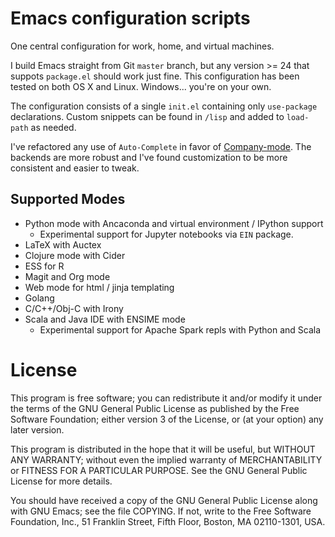 Emacs configuration scripts
===========================

One central configuration for work, home, and virtual machines.

I build Emacs straight from Git `master` branch, but any version >= 24 that 
suppots `package.el` should work just fine. This configuration has been tested on both OS X 
and Linux. Windows... you're on your own. 

The configuration consists of a single `init.el` containing only `use-package` declarations. 
Custom snippets can be found in `/lisp` and added to `load-path` as needed. 

I've refactored any use of `Auto-Complete` in favor of [Company-mode](https://company-mode.github.io/). 
The backends are more robust and I've found customization to be more consistent and easier to tweak. 

Supported Modes
---------------

* Python mode with Ancaconda and virtual environment / IPython support
	* Experimental support for Jupyter notebooks via `EIN` package.
* LaTeX with Auctex
* Clojure mode with Cider
* ESS for R	
* Magit and Org mode 
* Web mode for html / jinja templating
* Golang 
* C/C++/Obj-C with Irony 
* Scala and Java IDE with ENSIME mode 
  * Experimental support for Apache Spark repls with Python and Scala 

License
========

This program is free software; you can redistribute it and/or modify it under the terms of the GNU General Public License as published by the Free Software Foundation; either version 3 of the License, or (at your option) any later version.

This program is distributed in the hope that it will be useful, but WITHOUT ANY WARRANTY; without even the implied warranty of MERCHANTABILITY or FITNESS FOR A PARTICULAR PURPOSE. See the GNU General Public License for more details.

You should have received a copy of the GNU General Public License along with GNU Emacs; see the file COPYING. If not, write to the Free Software Foundation, Inc., 51 Franklin Street, Fifth Floor, Boston, MA 02110-1301, USA.
